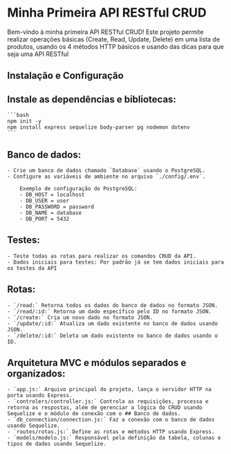 # Minha Primeira API RESTful CRUD

Bem-vindo à minha primeira API RESTful CRUD! Este projeto permite realizar operações básicas (Create, Read, Update, Delete) em uma lista de produtos, usando os 4 métodos HTTP básicos e usando das dicas para que seja uma API RESTful

## Instalação e Configuração

## Instale as dependências e bibliotecas:
    ```bash
    npm init -y
    npm install express sequelize body-parser pg nodemon dotenv
    ```

## Banco de dados:
    - Crie um banco de dados chamado `Database` usando o PostgreSQL.
    - Configure as variáveis de ambiente no arquivo `./config/.env`.

        Exemplo de configuração do PostgreSQL:
        - DB_HOST = localhost
        - DB_USER = user
        - DB_PASSWORD = password
        - DB_NAME = database
        - DB_PORT = 5432

## Testes:
    - Teste todas as rotas para realizar os comandos CRUD da API.
    - Dados iniciais para testes: Por padrão já se tem dados iniciais para os testes da API

## Rotas:
    - `/read:` Retorna todos os dados do banco de dados no formato JSON.
    - `/read/:id:` Retorna um dado específico pelo ID no formato JSON.
    - `/create:` Cria um novo dado no formato JSON.
    - `/update/:id:` Atualiza um dado existente no banco de dados usando JSON.
    - `/delete/:id:` Deleta um dado existente no banco de dados usando o ID.

## Arquitetura MVC e módulos separados e organizados:
    - `app.js:` Arquivo principal do projeto, lança o servidor HTTP na porta usando Express.
    - `controlers/controller.js:` Controla as requisições, processa e retorna as respostas, além de gerenciar a lógica do CRUD usando Sequelize e o módulo de conexão com o ## Banco de dados.
    - `db_connection/connection.js:` Faz a conexão com o banco de dados usando Sequelize.
    - `routes/rotas.js:` Define as rotas e métodos HTTP usando Express.
    - `models/modelo.js:` Responsável pela definição da tabela, colunas e tipos de dados usando Sequelize.
